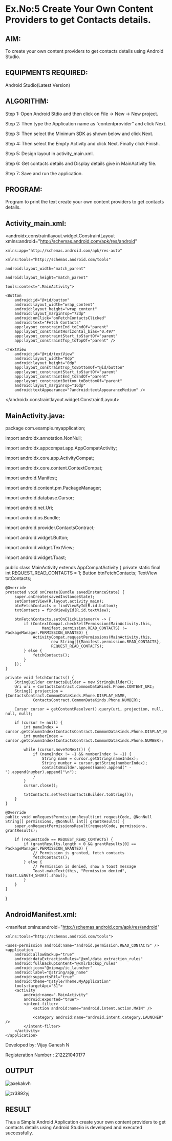 # Ex.No:5 Create Your Own Content Providers to get Contacts details.


## AIM:

To create your own content providers to get contacts details using Android Studio.

## EQUIPMENTS REQUIRED:

Android Studio(Latest Version)

## ALGORITHM:

Step 1: Open Android Stdio and then click on File -> New -> New project.

Step 2: Then type the Application name as “contentprovider″ and click Next. 

Step 3: Then select the Minimum SDK as shown below and click Next.

Step 4: Then select the Empty Activity and click Next. Finally click Finish.

Step 5: Design layout in activity_main.xml.

Step 6: Get contacts details and Display details give in MainActivity file.

Step 7: Save and run the application.

## PROGRAM:

Program to print the text create your own content providers to get contacts details.

## Activity_main.xml:

<?xml version="1.0" encoding="utf-8"?>

<androidx.constraintlayout.widget.ConstraintLayout xmlns:android="http://schemas.android.com/apk/res/android"

    xmlns:app="http://schemas.android.com/apk/res-auto"
    
    xmlns:tools="http://schemas.android.com/tools"
    
    android:layout_width="match_parent"
    
    android:layout_height="match_parent"
    
    tools:context=".MainActivity">

    <Button
        android:id="@+id/button"
        android:layout_width="wrap_content"
        android:layout_height="wrap_content"
        android:layout_marginTop="72dp"
        android:onClick="onFetchContactsClicked"
        android:text="Fetch Contacts"
        app:layout_constraintEnd_toEndOf="parent"
        app:layout_constraintHorizontal_bias="0.497"
        app:layout_constraintStart_toStartOf="parent"
        app:layout_constraintTop_toTopOf="parent" />

    <TextView
        android:id="@+id/textView"
        android:layout_width="0dp"
        android:layout_height="0dp"
        app:layout_constraintTop_toBottomOf="@id/button"
        app:layout_constraintStart_toStartOf="parent"
        app:layout_constraintEnd_toEndOf="parent"
        app:layout_constraintBottom_toBottomOf="parent"
        android:layout_marginTop="16dp"
        android:textAppearance="?android:textAppearanceMedium" />

</androidx.constraintlayout.widget.ConstraintLayout>

## MainActivity.java:

package com.example.myapplication;

import androidx.annotation.NonNull;

import androidx.appcompat.app.AppCompatActivity;

import androidx.core.app.ActivityCompat;

import androidx.core.content.ContextCompat;

import android.Manifest;

import android.content.pm.PackageManager;

import android.database.Cursor;

import android.net.Uri;

import android.os.Bundle;

import android.provider.ContactsContract;

import android.widget.Button;

import android.widget.TextView;

import android.widget.Toast;

public class MainActivity extends AppCompatActivity {
    private static final int REQUEST_READ_CONTACTS = 1;
    Button btnFetchContacts;
    TextView txtContacts;

    @Override
    protected void onCreate(Bundle savedInstanceState) {
        super.onCreate(savedInstanceState);
        setContentView(R.layout.activity_main);
        btnFetchContacts = findViewById(R.id.button);
        txtContacts = findViewById(R.id.textView);

        btnFetchContacts.setOnClickListener(v -> {
            if (ContextCompat.checkSelfPermission(MainActivity.this,
                    Manifest.permission.READ_CONTACTS) != PackageManager.PERMISSION_GRANTED) {
                ActivityCompat.requestPermissions(MainActivity.this,
                        new String[]{Manifest.permission.READ_CONTACTS},
                        REQUEST_READ_CONTACTS);
            } else {
                fetchContacts();
            }
        });
    }

    private void fetchContacts() {
        StringBuilder contactsBuilder = new StringBuilder();
        Uri uri = ContactsContract.CommonDataKinds.Phone.CONTENT_URI;
        String[] projection = {ContactsContract.CommonDataKinds.Phone.DISPLAY_NAME,
                ContactsContract.CommonDataKinds.Phone.NUMBER};

        Cursor cursor = getContentResolver().query(uri, projection, null, null, null);

        if (cursor != null) {
            int nameIndex = cursor.getColumnIndex(ContactsContract.CommonDataKinds.Phone.DISPLAY_NAME);
            int numberIndex = cursor.getColumnIndex(ContactsContract.CommonDataKinds.Phone.NUMBER);

            while (cursor.moveToNext()) {
                if (nameIndex != -1 && numberIndex != -1) {
                    String name = cursor.getString(nameIndex);
                    String number = cursor.getString(numberIndex);
                    contactsBuilder.append(name).append(" - ").append(number).append("\n");
                }
            }
            cursor.close();

            txtContacts.setText(contactsBuilder.toString());
        }
    }

    @Override
    public void onRequestPermissionsResult(int requestCode, @NonNull String[] permissions, @NonNull int[] grantResults) {
        super.onRequestPermissionsResult(requestCode, permissions, grantResults);

        if (requestCode == REQUEST_READ_CONTACTS) {
            if (grantResults.length > 0 && grantResults[0] == PackageManager.PERMISSION_GRANTED) {
                // Permission is granted, fetch contacts
                fetchContacts();
            } else {
                // Permission is denied, show a toast message
                Toast.makeText(this, "Permission denied", Toast.LENGTH_SHORT).show();
            }
        }
    }
}

## AndroidManifest.xml:

<?xml version="1.0" encoding="utf-8"?>

<manifest xmlns:android="http://schemas.android.com/apk/res/android"
          
    xmlns:tools="http://schemas.android.com/tools">

    <uses-permission android:name="android.permission.READ_CONTACTS" />
    <application
        android:allowBackup="true"
        android:dataExtractionRules="@xml/data_extraction_rules"
        android:fullBackupContent="@xml/backup_rules"
        android:icon="@mipmap/ic_launcher"
        android:label="@string/app_name"
        android:supportsRtl="true"
        android:theme="@style/Theme.MyApplication"
        tools:targetApi="31">
        <activity
            android:name=".MainActivity"
            android:exported="true">
            <intent-filter>
                <action android:name="android.intent.action.MAIN" />

                <category android:name="android.intent.category.LAUNCHER" />
            </intent-filter>
        </activity>
    </application>

</manifest>

Developed by: Vijay Ganesh N

Registeration Number : 212221040177


## OUTPUT

![axekakvh](https://github.com/Aishwarya-TM/Mobile-Application-Development/assets/127846109/3845af5b-930a-4e02-aa55-e73f00a017f0)

![zr3892yj](https://github.com/Aishwarya-TM/Mobile-Application-Development/assets/127846109/587cf426-6bdc-4d07-8fe7-85cc7873eb1d)


## RESULT
Thus a Simple Android Application create your own content providers to get contacts details using Android Studio is developed and executed successfully.
